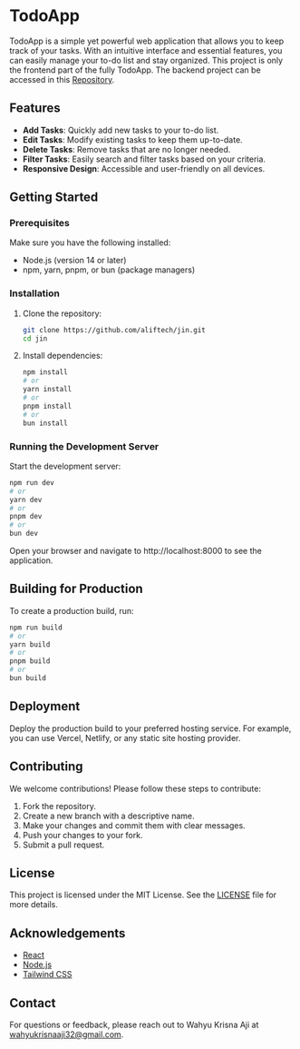 # TodoApp

TodoApp is a simple yet powerful web application that allows you to keep track of your tasks. With an intuitive interface and essential features, you can easily manage your to-do list and stay organized. This project is only the frontend part of the fully TodoApp. The backend project can be accessed in this [Repository](https://github.com/aliftech/todo-api).

## Features

- **Add Tasks**: Quickly add new tasks to your to-do list.
- **Edit Tasks**: Modify existing tasks to keep them up-to-date.
- **Delete Tasks**: Remove tasks that are no longer needed.
- **Filter Tasks**: Easily search and filter tasks based on your criteria.
- **Responsive Design**: Accessible and user-friendly on all devices.

## Getting Started

### Prerequisites

Make sure you have the following installed:

- Node.js (version 14 or later)
- npm, yarn, pnpm, or bun (package managers)

### Installation

1. Clone the repository:

   ```bash
   git clone https://github.com/aliftech/jin.git
   cd jin
   ```

2. Install dependencies:

   ```bash
   npm install
   # or
   yarn install
   # or
   pnpm install
   # or
   bun install
   ```

### Running the Development Server

Start the development server:

```bash
npm run dev
# or
yarn dev
# or
pnpm dev
# or
bun dev
```

Open your browser and navigate to http://localhost:8000 to see the application.

## Building for Production

To create a production build, run:

```bash
npm run build
# or
yarn build
# or
pnpm build
# or
bun build
```

## Deployment

Deploy the production build to your preferred hosting service. For example, you can use Vercel, Netlify, or any static site hosting provider.

## Contributing

We welcome contributions! Please follow these steps to contribute:

1. Fork the repository.
2. Create a new branch with a descriptive name.
3. Make your changes and commit them with clear messages.
4. Push your changes to your fork.
5. Submit a pull request.

## License

This project is licensed under the MIT License. See the [LICENSE](LICENSE) file for more details.

## Acknowledgements

- [React](https://react.dev/)
- [Node.js](https://nodejs.org/en)
- [Tailwind CSS](https://tailwindcss.com/)

## Contact

For questions or feedback, please reach out to Wahyu Krisna Aji at wahyukrisnaaji32@gmail.com.
